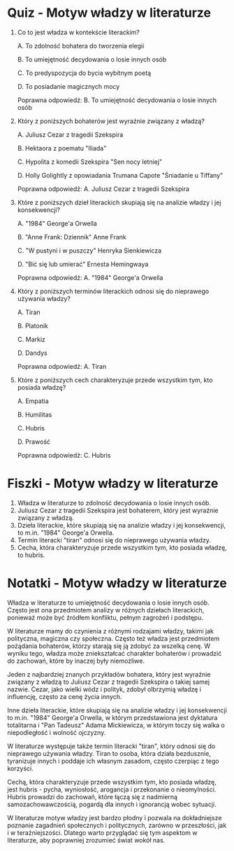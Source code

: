  # Quiz - Motyw władzy w literaturze
1. Co to jest władza w kontekście literackim?

   A. To zdolność bohatera do tworzenia elegii
   
   B. To umiejętność decydowania o losie innych osób
   
   C. To predyspozycja do bycia wybitnym poetą
   
   D. To posiadanie magicznych mocy
   
   Poprawna odpowiedź: B. To umiejętność decydowania o losie innych osób

2. Który z poniższych bohaterów jest wyraźnie związany z władzą?

   A. Juliusz Cezar z tragedii Szekspira
   
   B. Hektaora z poematu "Iliada"
   
   C. Hypolita z komedii Szekspira "Sen nocy letniej"
   
   D. Holly Golightly z opowiadania Trumana Capote "Śniadanie u Tiffany"
   
   Poprawna odpowiedź: A. Juliusz Cezar z tragedii Szekspira

3. Które z poniższych dzieł literackich skupiają się na analizie władzy i jej konsekwencji?

   A. "1984" George'a Orwella
   
   B. "Anne Frank: Dziennik" Anne Frank
   
   C. "W pustyni i w puszczy" Henryka Sienkiewicza
   
   D. "Bić się lub umierać" Ernesta Hemingwaya
   
   Poprawna odpowiedź: A. "1984" George'a Orwella

4. Który z poniższych terminów literackich odnosi się do nieprawego używania władzy?

   A. Tiran
   
   B. Platonik
   
   C. Markiz
   
   D. Dandys
   
   Poprawna odpowiedź: A. Tiran

5. Które z poniższych cech charakteryzuje przede wszystkim tym, kto posiada władzę?

   A. Empatia
   
   B. Humilitas
   
   C. Hubris
   
   D. Prawość
   
   Poprawna odpowiedź: C. Hubris

# Fiszki - Motyw władzy w literaturze

1. Władza w literaturze to zdolność decydowania o losie innych osób.
2. Juliusz Cezar z tragedii Szekspira jest bohaterem, który jest wyraźnie związany z władzą.
3. Dzieła literackie, które skupiają się na analizie władzy i jej konsekwencji, to m.in. "1984" George'a Orwella.
4. Termin literacki "tiran" odnosi się do nieprawego używania władzy.
5. Cecha, która charakteryzuje przede wszystkim tym, kto posiada władzę, to hubris.

# Notatki - Motyw władzy w literaturze

Władza w literaturze to umiejętność decydowania o losie innych osób. Często jest ona przedmiotem analizy w różnych dziełach literackich, ponieważ może być źródłem konfliktu, pełnym zagrożeń i podstępu.

W literaturze mamy do czynienia z różnymi rodzajami władzy, takimi jak polityczna, magiczna czy społeczna. Często też władza jest przedmiotem pożądania bohaterów, którzy starają się ją zdobyć za wszelką cenę. W wyniku tego, władza może zniekształcać charakter bohaterów i prowadzić do zachowań, które by inaczej były niemożliwe.

Jeden z najbardziej znanych przykładów bohatera, który jest wyraźnie związany z władzą to Juliusz Cezar z tragedii Szekspira o takiej samej nazwie. Cezar, jako wielki wódz i polityk, zdobył olbrzymią władzę i influencję, często za cenę życia innych.

Inne dzieła literackie, które skupiają się na analizie władzy i jej konsekwencji to m.in. "1984" George'a Orwella, w którym przedstawiona jest dyktatura totalitarna i "Pan Tadeusz" Adama Mickiewicza, w którym toczy się walka o niepodległość i wolność ojczyzny.

W literaturze występuje także termin literacki "tiran", który odnosi się do nieprawego używania władzy. Tiran to osoba, która działa bezdusznie, tyranizuje innych i poddaje ich własnym zasadom, często czerpiąc z tego korzyści.

Cechą, która charakteryzuje przede wszystkim tym, kto posiada władzę, jest hubris - pycha, wyniosłość, arogancja i przekonanie o nieomylności. Hubris prowadzi do zachowań, które łączą się z nadmierną samozachowawczością, pogardą dla innych i ignorancją wobec sytuacji.

W literaturze motyw władzy jest bardzo płodny i pozwala na dokładniejsze poznanie zagadnień społecznych i politycznych, zarówno w przeszłości, jak i w teraźniejszości. Dlatego warto przyglądać się tym aspektom w literaturze, aby poprawniej zrozumieć świat wokół nas.